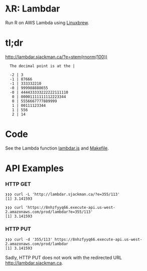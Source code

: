 # ƛR: Lambdar

Run R on AWS Lambda using [Linuxbrew](http://linuxbrew.sh).

# tl;dr

<http://lambdar.sjackman.ca/?e=stem(rnorm(100))>

```
  The decimal point is at the |

  -2 | 3
  -1 | 87666
  -1 | 333332210
  -0 | 999988888655
  -0 | 444433333222222111110
   0 | 00001111111112223344
   0 | 5556667777889999
   1 | 00111123344
   1 | 556
   2 | 14
```

# Code

See the Lambda function [lambdar.js](lambdar.js) and [Makefile](Makefile).

# API Examples

### HTTP GET

```
❯❯❯ curl -L 'http://lambdar.sjackman.ca/?e=355/113'
[1] 3.141593
```

```
❯❯❯ curl 'https://8nhzfyyq66.execute-api.us-west-2.amazonaws.com/prod/lambdar?e=355/113'
[1] 3.141593
```

### HTTP PUT

```
❯❯❯ curl -d '355/113' https://8nhzfyyq66.execute-api.us-west-2.amazonaws.com/prod/lambdar
[1] 3.141593
```

Sadly, HTTP PUT does not work with the redirected URL <http://lambdar.sjackman.ca>.
